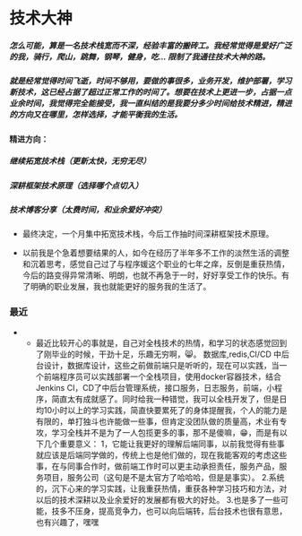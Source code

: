 # 技术大神

##### 怎么可能，算是一名技术栈宽而不深，经验丰富的搬砖工。我经常觉得是爱好广泛的我，骑行，爬山，跳舞，钢琴，健身，吃... 限制了我通往技术大神的路。

##### 就是经常觉得时间飞逝，时间不够用，要做的事很多，业务开发，维护部署，学习新技术，这已经占据了超过正常工作的时间了。想要在技术上更进一步，占据一点业余时间，我觉得完全能接受，我一直纠结的是我要分多少时间给技术精进，精进的方向又在哪里，怎样选择，才能平衡我的生活。

#### 精进方向：

##### 继续拓宽技术栈（更新太快，无穷无尽）

##### 深耕框架技术原理（选择哪个点切入）

##### 技术博客分享（太费时间，和业余爱好冲突）

* 最终决定，一个月集中拓宽技术栈，今后工作抽时间深耕框架技术原理。

* 以前我是个急着想要结果的人，如今在经历了半年多不工作的淡然生活的调整和沉着思考，感觉自己过了与程序媛这个职业的七年之痒，反倒是重获热情，今后的路变得异常清晰、明朗，也就不再急于一时，好好享受工作的快乐。有了明确的职业发展，我也就能更好的服务我的生活了。

### 最近
* *   最近比较开心的事就是，自己对全栈技术的热情，和学习的状态感觉回到了刚毕业的时候，干劲十足，乐趣无穷啊，😸。
数据库,redis,CI/CD 中后台设计，数据库设计，这些之前做前端只是听听的，现在可以实践，当一个前端程序员可以实践部署一个全栈项目，使用docker容器技术，结合Jenkins  CI，CD了中后台管理系统，接口服务，日志服务，前端，小程序，简直太有成就感了。同时给我一种错觉，我可以全栈开发了，但是日均10小时以上的学习实践，简直快要累死了的身体提醒我，个人的能力是有限的，单打独斗也许能做一些事，但肯定没团队做的质量高，术业有专攻，学习全栈并不是为了一人包揽更多的事，那不是傻嘛，😁，而是有以下几个重要意义：
1，它能让我更好的理解后端同事，以前我觉得有些事就应该是后端同学做的，传统上也是他们做的，现在我能客观的考虑这些事，在与同事合作时，做前端工作时可以更主动承担责任，服务产品，服务项目，服务公司（这句是不是太官方了哈哈哈，但是是事实）。
2.系统的，沉下心来的学习实践，让我重获热情，重获各种学习技巧和方法，对以后的技术深耕以及业余爱好的发展都有极大的好处。
3.也是多了一些可能，技多不压身，提高竞争力，也可以向后端转，后台技术也很有意思，也有兴趣了，嘿嘿
